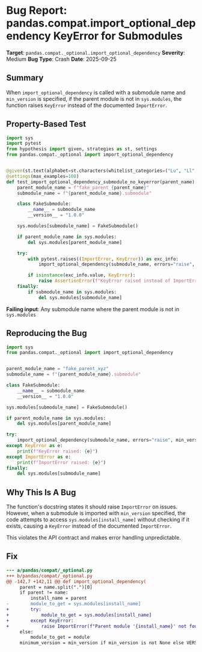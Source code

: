 # Bug Report: pandas.compat.import_optional_dependency KeyError for Submodules

**Target**: `pandas.compat._optional.import_optional_dependency`
**Severity**: Medium
**Bug Type**: Crash
**Date**: 2025-09-25

## Summary

When `import_optional_dependency` is called with a submodule name and `min_version` is specified, if the parent module is not in `sys.modules`, the function raises `KeyError` instead of the documented `ImportError`.

## Property-Based Test

```python
import sys
import pytest
from hypothesis import given, strategies as st, settings
from pandas.compat._optional import import_optional_dependency


@given(st.text(alphabet=st.characters(whitelist_categories=("Lu", "Ll", "Nd"), min_codepoint=ord('a')), min_size=5))
@settings(max_examples=100)
def test_import_optional_dependency_submodule_no_keyerror(parent_name):
    parent_module_name = f"fake_parent_{parent_name}"
    submodule_name = f"{parent_module_name}.submodule"

    class FakeSubmodule:
        __name__ = submodule_name
        __version__ = "1.0.0"

    sys.modules[submodule_name] = FakeSubmodule()

    if parent_module_name in sys.modules:
        del sys.modules[parent_module_name]

    try:
        with pytest.raises((ImportError, KeyError)) as exc_info:
            import_optional_dependency(submodule_name, errors="raise", min_version="0.0.1")

        if isinstance(exc_info.value, KeyError):
            raise AssertionError(f"KeyError raised instead of ImportError: {exc_info.value}")
    finally:
        if submodule_name in sys.modules:
            del sys.modules[submodule_name]
```

**Failing input**: Any submodule name where the parent module is not in `sys.modules`

## Reproducing the Bug

```python
import sys
from pandas.compat._optional import import_optional_dependency


parent_module_name = "fake_parent_xyz"
submodule_name = f"{parent_module_name}.submodule"

class FakeSubmodule:
    __name__ = submodule_name
    __version__ = "1.0.0"

sys.modules[submodule_name] = FakeSubmodule()

if parent_module_name in sys.modules:
    del sys.modules[parent_module_name]

try:
    import_optional_dependency(submodule_name, errors="raise", min_version="0.0.1")
except KeyError as e:
    print(f"KeyError raised: {e}")
except ImportError as e:
    print(f"ImportError raised: {e}")
finally:
    del sys.modules[submodule_name]
```

## Why This Is A Bug

The function's docstring states it should raise `ImportError` on issues. However, when a submodule is imported with `min_version` specified, the code attempts to access `sys.modules[install_name]` without checking if it exists, causing a `KeyError` instead of the documented `ImportError`.

This violates the API contract and makes error handling unpredictable.

## Fix

```diff
--- a/pandas/compat/_optional.py
+++ b/pandas/compat/_optional.py
@@ -142,7 +142,11 @@ def import_optional_dependency(
     parent = name.split(".")[0]
     if parent != name:
         install_name = parent
-        module_to_get = sys.modules[install_name]
+        try:
+            module_to_get = sys.modules[install_name]
+        except KeyError:
+            raise ImportError(f"Parent module '{install_name}' not found in sys.modules")
     else:
         module_to_get = module
     minimum_version = min_version if min_version is not None else VERSIONS.get(parent)
```